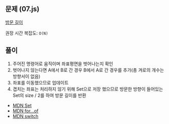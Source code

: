 ## 문제 (07.js)

[방문 길이](https://school.programmers.co.kr/learn/courses/30/lessons/49994)

권장 시간 복잡도: `O(N)`

## 풀이
1. 주어진 명령어로 움직이며 좌표평면을 벗어나는지 확인
2. 벗어나지 않는다면 A에서 B로 간 경우 B에서 A로 간 경우를 추가(총 겨로의 개수는 방향서이 없음)
3. 좌표를 이동했으므로 업데이트
4. 겹치는 좌표는 처리하지 않기 위해 Set으로 저장 했으므로 방문한 방향이 들어있는 Set의 size / 2를 하여 방문 길이를 반환

- [MDN Set](https://developer.mozilla.org/ko/docs/Web/JavaScript/Reference/Global_Objects/Set)
- [MDN for...of](https://developer.mozilla.org/en-US/docs/Web/JavaScript/Reference/Statements/for...of)
- [MDN switch](https://developer.mozilla.org/en-US/docs/Web/JavaScript/Reference/Statements/switch)
